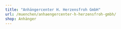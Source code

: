 ```yaml
---
title: "Anhängercenter H. Herzensfroh GmbH"
url: /muenchen/anhaengercenter-h-herzensfroh-gmbh/
shop: Anhänger
---
```

